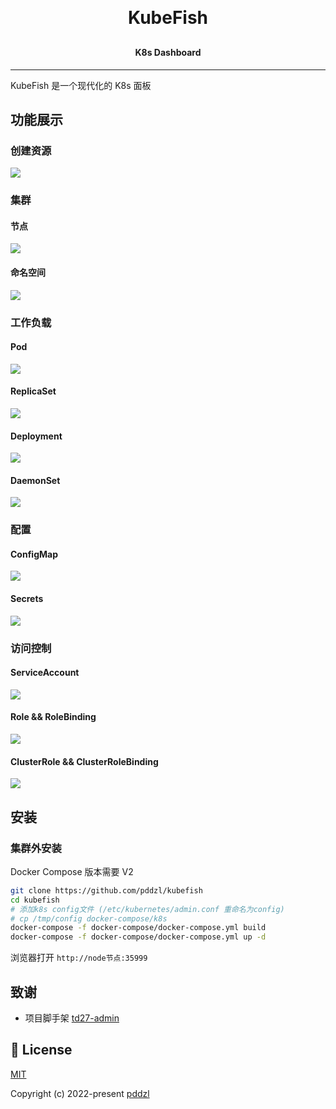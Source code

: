 <h1 align="center" style="margin: 30px 0 30px; font-weight: bold;">KubeFish</h1>
<h4 align="center">K8s Dashboard</h4>
<hr />

KubeFish 是一个现代化的 K8s 面板

## 功能展示

### 创建资源
<img src="./img/resource/create.gif"/>

### 集群

#### 节点
<img src="./img/cluster/node.gif"/>

#### 命名空间
<img src="./img/cluster/namespace.gif"/>

### 工作负载

#### Pod
<img src="./img/workloads/pod.gif"/>

#### ReplicaSet
<img src="./img/workloads/replicaSet.gif"/>

#### Deployment
<img src="./img/workloads/deployment.gif"/>

#### DaemonSet
<img src="./img/workloads/daemonSet.gif"/>

### 配置

#### ConfigMap
<img src="./img/config/configMap.gif"/>

#### Secrets
<img src="./img/config/secrets.gif"/>

### 访问控制

#### ServiceAccount
<img src="./img/accessControl/serviceAccount.gif"/>

#### Role && RoleBinding
<img src="./img/accessControl/role.gif"/>

#### ClusterRole && ClusterRoleBinding
<img src="./img/accessControl/clusterRole.gif"/>

## 安装

### 集群外安装

Docker Compose 版本需要 V2

```bash
git clone https://github.com/pddzl/kubefish
cd kubefish
# 添加k8s config文件 (/etc/kubernetes/admin.conf 重命名为config)
# cp /tmp/config docker-compose/k8s
docker-compose -f docker-compose/docker-compose.yml build
docker-compose -f docker-compose/docker-compose.yml up -d
```

浏览器打开 `http://node节点:35999`

## 致谢
 + 项目脚手架 [td27-admin](https://github.com/pddzl/td27-admin)

## 📄 License

[MIT](./LICENSE)

Copyright (c) 2022-present [pddzl](https://github.com/pddzl)
